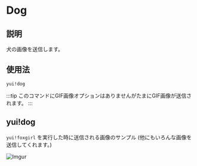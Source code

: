 # Dog

## 説明

犬の画像を送信します。

## 使用法

`yui!dog`

:::tip
このコマンドにGIF画像オプションはありませんがたまにGIF画像が送信されます。
:::

## yui!dog

`yui!foxgirl` を実行した時に送信される画像のサンプル (他にもいろんな画像を送信してくれます。)

![Imgur](https://i.imgur.com/9gVn5XJ.png)